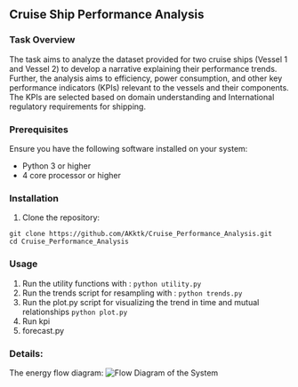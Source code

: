 ## Cruise Ship Performance Analysis
### Task Overview
The task aims to analyze the dataset provided for two cruise ships (Vessel 1 and Vessel 2) to develop a narrative explaining their performance trends. Further, the analysis aims to efficiency, power consumption, and other key performance indicators (KPIs) relevant to the vessels and their components. The KPIs are selected based on domain understanding and International regulatory requirements for shipping.

### Prerequisites
Ensure you have the following software installed on your system:

- Python 3 or higher
- 4 core processor or higher

### Installation
1. Clone the repository:
```
git clone https://github.com/AKktk/Cruise_Performance_Analysis.git
cd Cruise_Performance_Analysis
```

### Usage
1. Run the utility functions with : 
```python utility.py```
2. Run the trends script for resampling with : 
```python trends.py```
3. Run the plot.py script for visualizing the trend in time and mutual relationships
```python plot.py```
4. Run kpi
5. forecast.py

### Details:
The energy flow diagram:
![Flow Diagram of the System](EnergyFlowDiagram.jpg)
